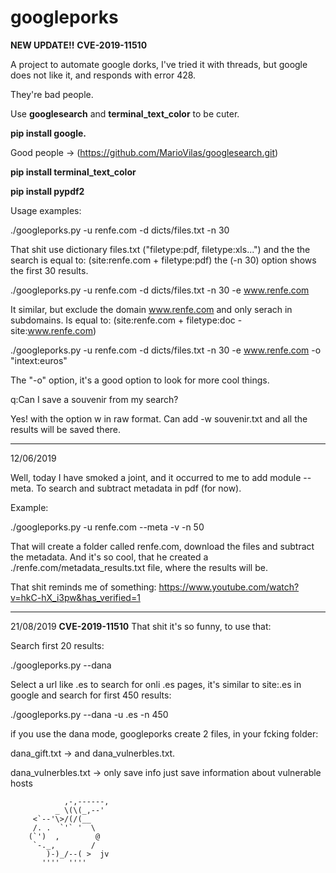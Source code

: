 # googleporks
**NEW UPDATE!!** 
**CVE-2019-11510**

A project to automate google dorks, I've tried it with threads, but google does not like it, and responds with error 428.

They're bad people.

Use **googlesearch** and **terminal_text_color** to be cuter.

**pip install google.**

Good people -> (https://github.com/MarioVilas/googlesearch.git)

**pip install terminal_text_color**

**pip install pypdf2**

Usage examples:

./googleporks.py -u renfe.com -d dicts/files.txt -n 30 

That shit use dictionary files.txt ("filetype:pdf, filetype:xls...") and the the search is equal to: (site:renfe.com + filetype:pdf) the (-n 30) option shows the first 30 results.

./googleporks.py -u renfe.com -d dicts/files.txt -n 30 -e www.renfe.com

It similar, but exclude the domain www.renfe.com and only serach in subdomains. Is equal to: (site:renfe.com + filetype:doc -site:www.renfe.com)

./googleporks.py -u renfe.com -d dicts/files.txt -n 30 -e www.renfe.com -o "intext:euros"


The "-o" option, it's a good option to look for more cool things. 

q:Can I save a souvenir from my search?

Yes! with the option w in raw format. Can add -w souvenir.txt and all the results will be saved there.

---------------------------------------------------------------------------------------------------------------------
12/06/2019

Well, today I have smoked a joint, and it occurred to me to add  module --meta. To search and subtract metadata in pdf (for now).

Example:

./googleporks.py -u renfe.com --meta -v -n 50

That will create a folder called renfe.com, download the files and subtract the metadata.
And it's so cool, that he created a ./renfe.com/metadata_results.txt file, where the results will be.

That shit reminds me of something:
https://www.youtube.com/watch?v=hkC-hX_i3pw&has_verified=1

-------------------------------------------------------------------------------------------------------------------
21/08/2019
**CVE-2019-11510**
That shit it's so funny, to use that:

Search first 20 results:

./googleporks.py --dana

Select a url like .es to search for onli .es pages, it's similar to site:.es in google and search for first 450 results:

./googleporks.py --dana -u .es -n 450

if you use the dana mode, googleporks create 2 files, in your fcking folder:

dana_gift.txt -> and dana_vulnerbles.txt.

dana_vulnerbles.txt -> only save info just save information about vulnerable hosts



                ,-,------,
              _ \(\(_,--'
         <`--'\>/(/(__
         /. .  `'` '  \
        (`')  ,        @
         `-._,        /
            )-)_/--( >  jv
           ''''  ''''
